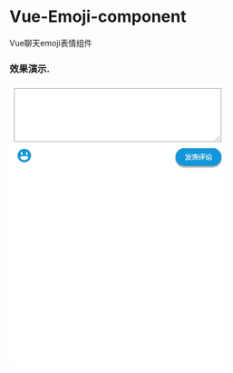 # Vue-Emoji-component
Vue聊天emoji表情组件


### 效果演示.
![image](https://github.com/childmoon/Vue-Emoji-component/blob/master/src/assets/img/demo_comment.gif)
